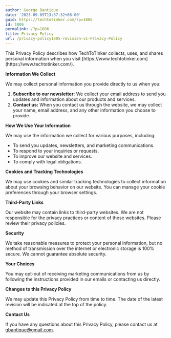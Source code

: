 ```yaml
---
author: George Bantique
date: '2023-09-09T13:37:32+08:00'
guid: https://techtotinker.com/?p=1806
id: 1806
permalink: /?p=1806
title: Privacy Policy
url: /privacy-policy1805-revision-v1-Privacy-Policy
---
```



<div class="flex-1 overflow-hidden"><div class="react-scroll-to-bottom--css-agnln-79elbk h-full dark:bg-gray-800"><div class="react-scroll-to-bottom--css-agnln-1n7m0yu"><div class="flex flex-col text-sm dark:bg-gray-800"><div class="group w-full text-token-text-primary border-b border-black/10 dark:border-gray-900/50 bg-gray-50 dark:bg-[#444654]" data-testid="conversation-turn-2"><div class="p-4 justify-center text-base md:gap-6 md:py-6 m-auto"><div class="flex flex-1 gap-4 text-base mx-auto md:gap-6 md:max-w-2xl lg:max-w-[38rem] xl:max-w-3xl }"><div class="relative flex w-[calc(100%-50px)] flex-col gap-1 md:gap-3 lg:w-[calc(100%-115px)]"><div class="flex flex-grow flex-col gap-3 max-w-full"><div class="min-h-[20px] flex flex-col items-start gap-3 overflow-x-auto whitespace-pre-wrap break-words"><div class="markdown prose w-full break-words dark:prose-invert light">This Privacy Policy describes how TechToTinker collects, uses, and shares personal information when you visit [https://www.techtotinker.com](https://www.techtotinker.com/).

**Information We Collect**

We may collect personal information you provide directly to us when you:

1. **Subscribe to our newsletter:** We collect your email address to send you updates and information about our products and services.
2. **Contact us:** When you contact us through the website, we may collect your name, email address, and any other information you choose to provide.

**How We Use Your Information**

We may use the information we collect for various purposes, including:

- To send you updates, newsletters, and marketing communications.
- To respond to your inquiries or requests.
- To improve our website and services.
- To comply with legal obligations.

**Cookies and Tracking Technologies**

We may use cookies and similar tracking technologies to collect information about your browsing behavior on our website. You can manage your cookie preferences through your browser settings.

**Third-Party Links**

Our website may contain links to third-party websites. We are not responsible for the privacy practices or content of these websites. Please review their privacy policies.

**Security**

We take reasonable measures to protect your personal information, but no method of transmission over the internet or electronic storage is 100% secure. We cannot guarantee absolute security.

**Your Choices**

You may opt-out of receiving marketing communications from us by following the instructions provided in our emails or contacting us directly.

**Changes to this Privacy Policy**

We may update this Privacy Policy from time to time. The date of the latest revision will be indicated at the top of the policy.

**Contact Us**

If you have any questions about this Privacy Policy, please contact us at [gbantique@gmail.com](mailto:your@email.com).

</div></div></div></div></div></div></div></div></div></div></div>